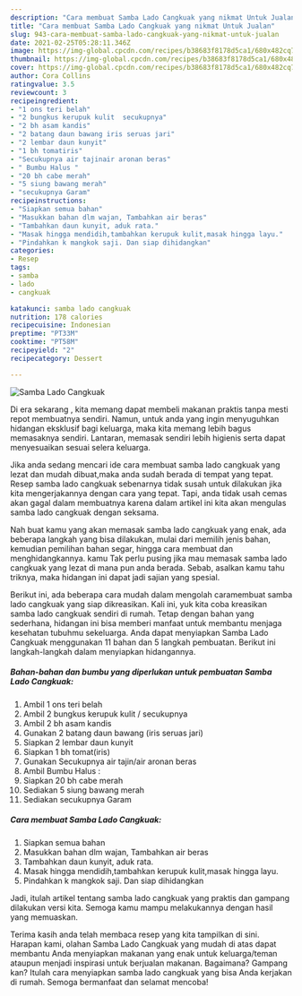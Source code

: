```yaml
---
description: "Cara membuat Samba Lado Cangkuak yang nikmat Untuk Jualan"
title: "Cara membuat Samba Lado Cangkuak yang nikmat Untuk Jualan"
slug: 943-cara-membuat-samba-lado-cangkuak-yang-nikmat-untuk-jualan
date: 2021-02-25T05:28:11.346Z
image: https://img-global.cpcdn.com/recipes/b38683f8178d5ca1/680x482cq70/samba-lado-cangkuak-foto-resep-utama.jpg
thumbnail: https://img-global.cpcdn.com/recipes/b38683f8178d5ca1/680x482cq70/samba-lado-cangkuak-foto-resep-utama.jpg
cover: https://img-global.cpcdn.com/recipes/b38683f8178d5ca1/680x482cq70/samba-lado-cangkuak-foto-resep-utama.jpg
author: Cora Collins
ratingvalue: 3.5
reviewcount: 3
recipeingredient:
- "1 ons teri belah"
- "2 bungkus kerupuk kulit  secukupnya"
- "2 bh asam kandis"
- "2 batang daun bawang iris seruas jari"
- "2 lembar daun kunyit"
- "1 bh tomatiris"
- "Secukupnya air tajinair aronan beras"
- " Bumbu Halus "
- "20 bh cabe merah"
- "5 siung bawang merah"
- "secukupnya Garam"
recipeinstructions:
- "Siapkan semua bahan"
- "Masukkan bahan dlm wajan, Tambahkan air beras"
- "Tambahkan daun kunyit, aduk rata."
- "Masak hingga mendidih,tambahkan kerupuk kulit,masak hingga layu."
- "Pindahkan k mangkok saji. Dan siap dihidangkan"
categories:
- Resep
tags:
- samba
- lado
- cangkuak

katakunci: samba lado cangkuak 
nutrition: 178 calories
recipecuisine: Indonesian
preptime: "PT33M"
cooktime: "PT58M"
recipeyield: "2"
recipecategory: Dessert

---
```



![Samba Lado Cangkuak](https://img-global.cpcdn.com/recipes/b38683f8178d5ca1/680x482cq70/samba-lado-cangkuak-foto-resep-utama.jpg)

Di era  sekarang , kita memang dapat membeli makanan praktis tanpa mesti repot membuatnya sendiri. Namun, untuk anda yang ingin menyuguhkan hidangan eksklusif bagi keluarga, maka kita memang lebih bagus memasaknya sendiri. Lantaran, memasak sendiri lebih higienis serta dapat menyesuaikan sesuai selera keluarga.

Jika anda sedang mencari ide cara membuat samba lado cangkuak yang lezat dan mudah dibuat,maka anda sudah berada di tempat yang tepat. Resep samba lado cangkuak  sebenarnya tidak susah untuk dilakukan jika kita mengerjakannya dengan cara yang tepat. Tapi, anda tidak usah cemas akan gagal dalam membuatnya 
karena dalam artikel ini kita akan mengulas samba lado cangkuak dengan seksama.  



Nah buat kamu yang akan memasak samba lado cangkuak yang enak, ada beberapa langkah yang bisa dilakukan, mulai dari memilih jenis bahan, kemudian pemilihan bahan segar, hingga cara membuat dan menghidangkannya. kamu Tak perlu pusing jika mau memasak samba lado cangkuak yang lezat di mana pun anda berada. Sebab, asalkan kamu  tahu triknya, maka hidangan ini dapat jadi sajian yang spesial.

Berikut ini, ada beberapa cara mudah dalam mengolah caramembuat samba lado cangkuak yang siap dikreasikan. Kali ini, yuk kita coba kreasikan samba lado cangkuak sendiri di rumah. Tetap dengan bahan yang sederhana, hidangan ini bisa memberi manfaat untuk membantu menjaga kesehatan tubuhmu sekeluarga. Anda dapat menyiapkan Samba Lado Cangkuak menggunakan 11 bahan dan 5 langkah pembuatan. Berikut ini langkah-langkah dalam menyiapkan hidangannya.

<!--inarticleads1-->

##### Bahan-bahan dan bumbu yang diperlukan untuk pembuatan Samba Lado Cangkuak:

1. Ambil 1 ons teri belah
1. Ambil 2 bungkus kerupuk kulit / secukupnya
1. Ambil 2 bh asam kandis
1. Gunakan 2 batang daun bawang (iris seruas jari)
1. Siapkan 2 lembar daun kunyit
1. Siapkan 1 bh tomat(iris)
1. Gunakan Secukupnya air tajin/air aronan beras
1. Ambil  Bumbu Halus :
1. Siapkan 20 bh cabe merah
1. Sediakan 5 siung bawang merah
1. Sediakan secukupnya Garam




<!--inarticleads2-->

##### Cara membuat Samba Lado Cangkuak:

1. Siapkan semua bahan
1. Masukkan bahan dlm wajan, Tambahkan air beras
1. Tambahkan daun kunyit, aduk rata.
1. Masak hingga mendidih,tambahkan kerupuk kulit,masak hingga layu.
1. Pindahkan k mangkok saji. Dan siap dihidangkan




Jadi, itulah artikel tentang  samba lado cangkuak  yang praktis dan gampang dilakukan versi kita. Semoga kamu mampu melakukannya dengan hasil yang memuaskan. 

Terima kasih anda telah membaca resep yang kita tampilkan di sini. Harapan kami, olahan  Samba Lado Cangkuak yang mudah di atas dapat membantu Anda menyiapkan makanan yang enak untuk keluarga/teman ataupun menjadi inspirasi untuk berjualan makanan. Bagaimana? Gampang kan? Itulah cara menyiapkan samba lado cangkuak yang bisa Anda kerjakan di rumah. Semoga bermanfaat dan selamat mencoba!

